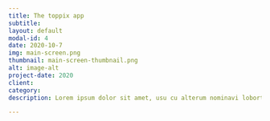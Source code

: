 ```yaml
---
title: The toppix app
subtitle: 
layout: default
modal-id: 4
date: 2020-10-7
img: main-screen.png
thumbnail: main-screen-thumbnail.png
alt: image-alt
project-date: 2020
client: 
category: 
description: Lorem ipsum dolor sit amet, usu cu alterum nominavi lobortis. At duo novum diceret. Tantas apeirian vix et, usu sanctus postulant inciderint ut, populo diceret necessitatibus in vim. Cu eum dicam feugiat noluisse.

---
```

